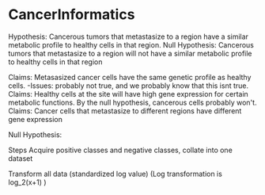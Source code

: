 # CancerInformatics

Hypothesis: Cancerous tumors that metastasize to a region have a similar metabolic profile to healthy cells in that region.
Null Hypothesis: Cancerous tumors that metastasize to a region will not have a similar metabolic profile to healthy cells in that region


Claims: Metasasized cancer cells have the same genetic profile as healthy cells. 
    -Issues: probably not true, and we probably know that this isnt true.
Claims: Healthy cells at the site will have high gene expression for certain metabolic functions. By the null hypothesis, cancerous cells probably won't.
Claims: Cancer cells that metastasize to different regions have different gene expression









Null Hypothesis: 




Steps
Acquire positive classes and negative classes, collate into one dataset

Transform all data (standardized log value)
(Log transformation is log_2(x+1) )















